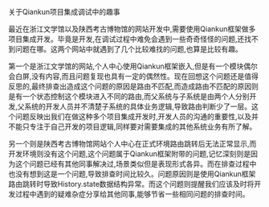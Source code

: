 

关于Qiankun项目集成调试中的趣事

最近在浙江文学馆以及陕西考古博物馆的网站开发中,需要使用Qiankun框架做多项目集成开发。毕竟是开发,在调试过程中难免会遇到一些奇奇怪怪的问题,还找不到问题在哪。这两个网站中就遇到了几个比较难找的问题,也算是比较有趣。

第一个是浙江文学馆的网站,个人中心使用Qiankun框架嵌入,但是有一个模块偶尔会白屏,没有内容,而且问题复现也具有一定的偶然性。现在回想这个问题还是值得反思的,最终排查出造成这个问题的原因是路由不匹配,而造成路由不匹配的原因则是有一个状态控制这个模块进入不同的路由,而父系统与子系统是由两个人分别开发,父系统的开发人员并不清楚子系统的具体业务逻辑,导致路由判断少了一层。这个问题反映出我们在做这种多个项目集成开发时,开发人员的沟通的重要性,以及并不能只专注于自己开发的项目逻辑,同样要对需要集成的其他系统业务有所了解。

另一个则是陕西考古博物馆网站个人中心在正式环境路由跳转后无法正常显示,而开发环境则没有这个问题,这个问题属于Qiankun框架附带的问题,记忆深刻则是因为这个问题已经有其他同事解决过,场景类似但是表现形式各异。而在排查过程中也没有想到这是一个问题,导致排查时间比较久。问题原因则是使用Qiankun框架路由跳转时导致History.state数据结构异常。而这个问题则提醒我们应该及时将开发过程中遇到的疑难杂症分享给其他同事,能够节省一些相同问题的排查时间。